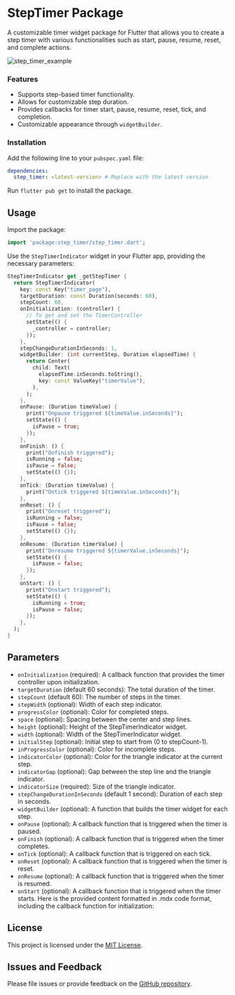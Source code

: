 # StepTimer Package

A customizable timer widget package for Flutter that allows you to create a step timer with various functionalities such as start, pause, resume, reset, and complete actions.

![step_timer_example](https://github.com/user-attachments/assets/0aca9935-6995-45c2-951e-5de58565dbeb)

### Features

- Supports step-based timer functionality.
- Allows for customizable step duration.
- Provides callbacks for timer start, pause, resume, reset, tick, and completion.
- Customizable appearance through `widgetBuilder`.

### Installation

Add the following line to your `pubspec.yaml` file:

```yaml
dependencies:
  step_timer: <latest-version> # Replace with the latest version
```

Run `flutter pub get` to install the package.

## Usage

Import the package:

```dart
import 'package:step_timer/step_timer.dart';
```

Use the `StepTimerIndicator` widget in your Flutter app, providing the necessary parameters:

```dart
StepTimerIndicator get _getStepTimer {
  return StepTimerIndicator(
    key: const Key("timer_page"),
    targetDuration: const Duration(seconds: 60),
    stepCount: 60,
    onInitialization: (controller) {
      // To get and set the TimerController
      setState(() {
        _controller = controller;
      });
    },
    stepChangeDurationInSeconds: 1,
    widgetBuilder: (int currentStep, Duration elapsedTime) {
      return Center(
        child: Text(
          elapsedTime.inSeconds.toString(),
          key: const ValueKey("timerValue"),
        ),
      );
    },
    onPause: (Duration timeValue) {
      print("Onpause triggered ${timeValue.inSeconds}");
      setState(() {
        isPause = true;
      });
    },
    onFinish: () {
      print("Onfinish triggered");
      isRunning = false;
      isPause = false;
      setState(() {});
    },
    onTick: (Duration timeValue) {
      print("Ontick triggered ${timeValue.inSeconds}");
    },
    onReset: () {
      print("Onreset triggered");
      isRunning = false;
      isPause = false;
      setState(() {});
    },
    onResume: (Duration timerValue) {
      print("Onresume triggered ${timerValue.inSeconds}");
      setState(() {
        isPause = false;
      });
    },
    onStart: () {
      print("Onstart triggered");
      setState(() {
        isRunning = true;
        isPause = false;
      });
    },
  );
}
```

## Parameters

- `onInitialization` (required): A callback function that provides the timer controller upon initialization.
- `targetDuration` (default 60 seconds): The total duration of the timer.
- `stepCount` (default 60): The number of steps in the timer.
- `stepWidth` (optional): Width of each step indicator.
- `progressColor` (optional): Color for completed steps.
- `space` (optional): Spacing between the center and step lines.
- `height` (optional): Height of the StepTimerIndicator widget.
- `width` (optional): Width of the StepTimerIndicator widget.
- `initialStep` (optional): Initial step to start from (0 to stepCount-1).
- `inProgressColor` (optional): Color for incomplete steps.
- `indicatorColor` (optional): Color for the triangle indicator at the current step.
- `indicatorGap` (optional): Gap between the step line and the triangle indicator.
- `indicatorSize` (required): Size of the triangle indicator.
- `stepChangeDurationInSeconds` (default 1 second): Duration of each step in seconds.
- `widgetBuilder` (optional): A function that builds the timer widget for each step.
- `onPause` (optional): A callback function that is triggered when the timer is paused.
- `onFinish` (optional): A callback function that is triggered when the timer completes.
- `onTick` (optional): A callback function that is triggered on each tick.
- `onReset` (optional): A callback function that is triggered when the timer is reset.
- `onResume` (optional): A callback function that is triggered when the timer is resumed.
- `onStart` (optional): A callback function that is triggered when the timer starts.
  Here is the provided content formatted in .mdx code format, including the callback function for initialization:

## License

This project is licensed under the [MIT License](LICENSE).

## Issues and Feedback

Please file issues or provide feedback on the [GitHub repository](https://github.com/Murali-Learner/step_timer).
